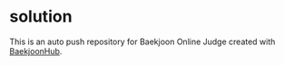 # solution
This is an auto push repository for Baekjoon Online Judge created with [BaekjoonHub](https://github.com/BaekjoonHub/BaekjoonHub).
